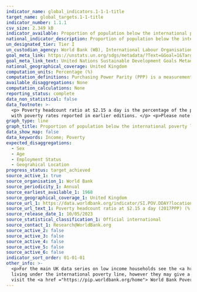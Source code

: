 ```yaml
---
indicator_name: global_indicators.1-1-1-title
target_name: global_targets.1-1-title
indicator_number: 1.1.1
csv_size: 2.349 kB
indicator_available: Proportion of population below the international poverty line
national_indicator_description: Proportion of population below the international poverty line is defined as the percentage of the population living on less than $2.15  a day. The 'international poverty line' is currently set at $2.15 a day at 2017 purchasing power adjusted prices. 
un_designated_tier: Tier I
un_custodian_agency: World Bank (WB), International Labour Organisation (ILO)
goal_meta_link: https://unstats.un.org/sdgs/metadata/?Text=&Goal=1&Target=1.1
goal_meta_link_text: United Nations Sustainable Development Goals Metadata (PDF 894 KB)
national_geographical_coverage: United Kingdom
computation_units: Percentage (%)
computation_definitions: Purchasing Power Parity (PPP) is a measurement of prices in different countries that uses the prices of specific goods to compare the absolute purchasing power of the countries' currencies.
available_disaggregations: None
computation_calculations: None
reporting_status: complete
data_non_statistical: false
data_footnote: >-
  <p> Poverty headcount ratio at $2.15 a day is the percentage of the population living on less than $2.15 a day at 2017 purchasing power adjusted prices. As a result of revisions in Purchasing Power Parity (PPP) exchange rates, poverty rates for individual countries cannot be compared
  with poverty rates reported in earlier editions. </p> <p>Please note the y axis does not go to 100% for ease of visualisation.</p>
graph_type: line
graph_title: Proportion of population below the international poverty line
data_show_map: false
data_keywords: Income; Poverty 
expected_disaggregations:
  - Sex
  - Age
  - Employment Status
  - Geograhical Location
progress_status: target_achieved
source_active_1: true
source_organisation_1: World Bank
source_periodicity_1: Annual
source_earliest_available_1: 1968
source_geographical_coverage_1: United Kingdom
source_url_1: https://data.worldbank.org/indicator/SI.POV.DDAY?locations=GB
source_url_text_1: Poverty headcount ratio at $2.15 a day (2017PPP) (% of population)
source_release_date_1: 10/05/2023
source_statistical_classification_1: Official international
source_contact_1: Research@WorldBank.org
source_active_2: false
source_active_3: false
source_active_4: false
source_active_5: false
source_active_6: false
indicator_sort_order: 01-01-01
other_info: >-
  <p>For the main UK data series on low income households see the <a href ="https://www.gov.uk/government/collections/households-below-average-income-hbai--2"> Households below average income (HBAI) statistics </a>. Please note that the HBAI statistics should not be compared to those
  living under the international poverty line, however they may give a more representative view of low income households in the United Kingdom. </p> <p> For more information about the methodology used to calculate the percentage of people living under the international poverty line, please
  visit the <a href ="https://pip.worldbank.org/home"> World Bank Poverty and Inequality Platform </a>  Data follows the UN specification for this indicator. This indicator has not been identified in collaboration with topic experts.
---
```

